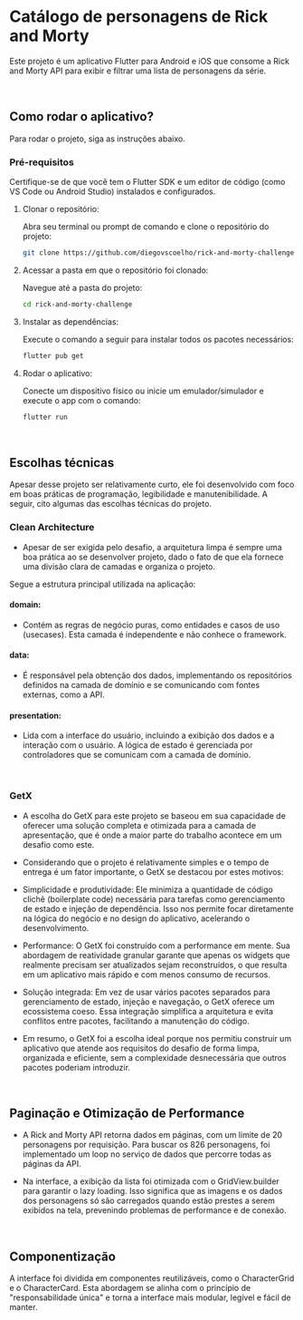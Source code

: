 # Catálogo de personagens de Rick and Morty 

Este projeto é um aplicativo Flutter para Android e iOS que consome a Rick and Morty API para exibir e filtrar uma lista de personagens da série.

<br>

## Como rodar o aplicativo?
Para rodar o projeto, siga as instruções abaixo.


### Pré-requisitos
Certifique-se de que você tem o Flutter SDK e um editor de código (como VS Code ou Android Studio) instalados e configurados.

1. Clonar o repositório:
   
    Abra seu terminal ou prompt de comando e clone o repositório do projeto:
    ```sh
    git clone https://github.com/diegovscoelho/rick-and-morty-challenge
    ```
3. Acessar a pasta em que o repositório foi clonado:

    Navegue até a pasta do projeto:
    ```sh
    cd rick-and-morty-challenge
    ```
4. Instalar as dependências:
   
    Execute o comando a seguir para instalar todos os pacotes necessários:
    ```sh
    flutter pub get
    ```
6. Rodar o aplicativo:
   
    Conecte um dispositivo físico ou inicie um emulador/simulador e execute o app com o comando:
    ```sh
    flutter run
    ```

<br>

## Escolhas técnicas
Apesar desse projeto ser relativamente curto, ele foi desenvolvido com foco em boas práticas de programação, legibilidade e manutenibilidade. A seguir, cito algumas das escolhas técnicas do projeto.

### Clean Architecture
  - Apesar de ser exigida pelo desafio, a arquitetura limpa é sempre uma boa prática ao se desenvolver projeto, dado o fato de que ela fornece uma divisão clara de camadas e organiza o projeto.

Segue a estrutura principal utilizada na aplicação:
#### domain: 
  - Contém as regras de negócio puras, como entidades e casos de uso (usecases). Esta camada é independente e não conhece o framework.

#### data: 
  - É responsável pela obtenção dos dados, implementando os repositórios definidos na camada de domínio e se comunicando com fontes externas, como a API.

#### presentation: 
  - Lida com a interface do usuário, incluindo a exibição dos dados e a interação com o usuário. A lógica de estado é gerenciada por controladores que se comunicam com a camada de domínio.

<br>

### GetX
  - A escolha do GetX para este projeto se baseou em sua capacidade de oferecer uma solução completa e otimizada para a camada de apresentação, que é onde a maior parte do trabalho acontece em um desafio como este.
  
  - Considerando que o projeto é relativamente simples e o tempo de entrega é um fator importante, o GetX se destacou por estes motivos:
  
  - Simplicidade e produtividade: Ele minimiza a quantidade de código clichê (boilerplate code) necessária para tarefas como gerenciamento de estado e injeção de dependência. Isso nos permite focar diretamente na lógica do negócio e no design do aplicativo, acelerando o desenvolvimento.
  
  - Performance: O GetX foi construído com a performance em mente. Sua abordagem de reatividade granular garante que apenas os widgets que realmente precisam ser atualizados sejam reconstruídos, o que resulta em um aplicativo mais rápido e com menos consumo de recursos.
  
  - Solução integrada: Em vez de usar vários pacotes separados para gerenciamento de estado, injeção e navegação, o GetX oferece um ecossistema coeso. Essa integração simplifica a arquitetura e evita conflitos entre pacotes, facilitando a manutenção do código.
  
  - Em resumo, o GetX foi a escolha ideal porque nos permitiu construir um aplicativo que atende aos requisitos do desafio de forma limpa, organizada e eficiente, sem a complexidade desnecessária que outros pacotes poderiam introduzir.

<br>

## Paginação e Otimização de Performance
  - A Rick and Morty API retorna dados em páginas, com um limite de 20 personagens por requisição. Para buscar os 826 personagens, foi implementado um loop no serviço de dados que percorre todas as páginas da API.
  
  - Na interface, a exibição da lista foi otimizada com o GridView.builder para garantir o lazy loading. Isso significa que as imagens e os dados dos personagens só são carregados quando estão prestes a serem exibidos na tela, prevenindo problemas de performance e de conexão.

<br>

## Componentização
A interface foi dividida em componentes reutilizáveis, como o CharacterGrid e o CharacterCard. Esta abordagem se alinha com o princípio de "responsabilidade única" e torna a interface mais modular, legível e fácil de manter.
